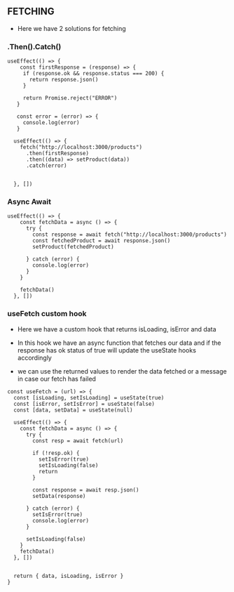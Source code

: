 ## FETCHING

- Here we have 2 solutions for fetching
### .Then().Catch()

```JS
useEffect(() => {
    const firstResponse = (response) => {
     if (response.ok && response.status === 200) {
       return response.json()
     }

     return Promise.reject("ERROR")
   }

   const error = (error) => {
     console.log(error)
   }

  useEffect(() => {
    fetch("http://localhost:3000/products")
      .then(firstResponse)
      .then((data) => setProduct(data))
      .catch(error)

      
  }, [])
```

### Async Await

```JS
useEffect(() => {
    const fetchData = async () => {
      try {
        const response = await fetch("http://localhost:3000/products")
        const fetchedProduct = await response.json()
        setProduct(fetchedProduct)

      } catch (error) {
        console.log(error)
      }
    }

    fetchData()
  }, [])
```

### useFetch custom hook

- Here we have a custom hook that returns isLoading, isError and data

- In this hook we have an async function that fetches our data and if the response has ok status of true will update the useState hooks accordingly

- we can use the returned values to render the data fetched or a message in case our fetch has failed

```JS
const useFetch = (url) => {
  const [isLoading, setIsLoading] = useState(true)
  const [isError, setIsError] = useState(false)
  const [data, setData] = useState(null)

  useEffect(() => {
    const fetchData = async () => {
      try {
        const resp = await fetch(url)
 
        if (!resp.ok) {
          setIsError(true)
          setIsLoading(false)
          return
        }

        const response = await resp.json()
        setData(response)
       
      } catch (error) {
        setIsError(true)
        console.log(error)
      }
      
      setIsLoading(false)
    }
    fetchData()
  }, [])

  
  return { data, isLoading, isError }
}
```